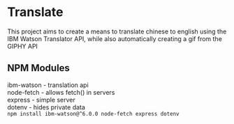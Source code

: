 # Translate

This project aims to create a means to translate chinese to english using the IBM Watson Translator API, while also automatically creating a gif from the GIPHY API

## NPM Modules
ibm-watson - translation api  
node-fetch - allows fetch() in servers  
express - simple server  
dotenv - hides private data  
`npm install ibm-watson@^6.0.0 node-fetch express dotenv`
